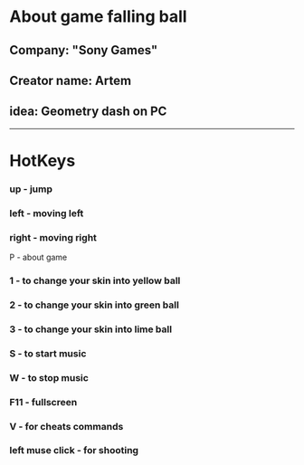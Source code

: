 <h1>About game falling ball</h1>
<h2>Company: "Sony Games"</h2><h2>
  Creator name: Artem</h2><h2>
  idea: Geometry dash on PC</h2>
<hr>
<h1>HotKeys</h1>
<h3>
  up - jump</h3><h3>
  left - moving left</h3><h3>
  right - moving right</h3>
  P - about game</h3><h3>
  1 - to change your skin into yellow ball</h3><h3>
  2 - to change your skin into green ball</h3><h3>
  3 - to change your skin into lime ball</h3><h3>
  S - to start music</h3><h3>
  W - to stop music</h3><h3>
  F11 - fullscreen</h3><h3>
  V - for cheats commands</h3><h3>
  left muse click - for shooting</h3>
